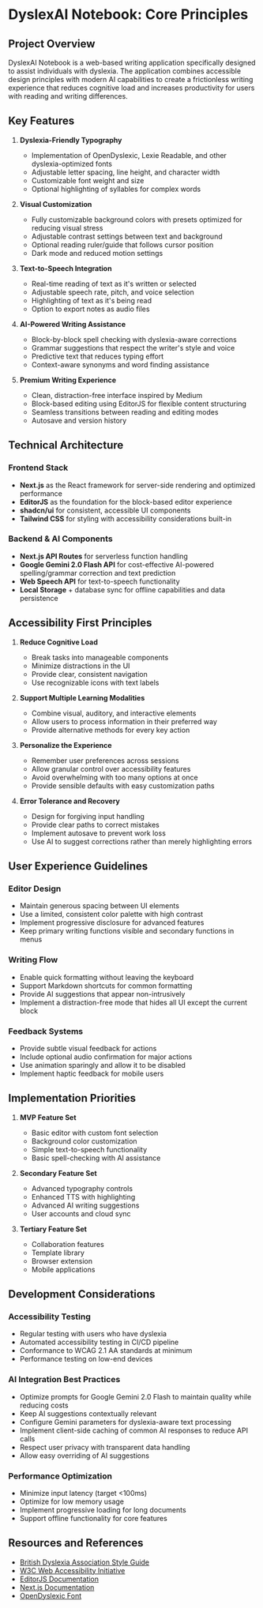 # DyslexAI Notebook: Core Principles

## Project Overview

DyslexAI Notebook is a web-based writing application specifically designed to assist individuals with dyslexia. The application combines accessible design principles with modern AI capabilities to create a frictionless writing experience that reduces cognitive load and increases productivity for users with reading and writing differences.

## Key Features

1. **Dyslexia-Friendly Typography**
   - Implementation of OpenDyslexic, Lexie Readable, and other dyslexia-optimized fonts
   - Adjustable letter spacing, line height, and character width
   - Customizable font weight and size
   - Optional highlighting of syllables for complex words

2. **Visual Customization**
   - Fully customizable background colors with presets optimized for reducing visual stress
   - Adjustable contrast settings between text and background
   - Optional reading ruler/guide that follows cursor position
   - Dark mode and reduced motion settings

3. **Text-to-Speech Integration**
   - Real-time reading of text as it's written or selected
   - Adjustable speech rate, pitch, and voice selection
   - Highlighting of text as it's being read
   - Option to export notes as audio files

4. **AI-Powered Writing Assistance**
   - Block-by-block spell checking with dyslexia-aware corrections
   - Grammar suggestions that respect the writer's style and voice
   - Predictive text that reduces typing effort
   - Context-aware synonyms and word finding assistance

5. **Premium Writing Experience**
   - Clean, distraction-free interface inspired by Medium
   - Block-based editing using EditorJS for flexible content structuring
   - Seamless transitions between reading and editing modes
   - Autosave and version history

## Technical Architecture

### Frontend Stack
- **Next.js** as the React framework for server-side rendering and optimized performance
- **EditorJS** as the foundation for the block-based editor experience
- **shadcn/ui** for consistent, accessible UI components
- **Tailwind CSS** for styling with accessibility considerations built-in

### Backend & AI Components
- **Next.js API Routes** for serverless function handling
- **Google Gemini 2.0 Flash API** for cost-effective AI-powered spelling/grammar correction and text prediction
- **Web Speech API** for text-to-speech functionality
- **Local Storage** + database sync for offline capabilities and data persistence

## Accessibility First Principles

1. **Reduce Cognitive Load**
   - Break tasks into manageable components
   - Minimize distractions in the UI
   - Provide clear, consistent navigation
   - Use recognizable icons with text labels

2. **Support Multiple Learning Modalities**
   - Combine visual, auditory, and interactive elements
   - Allow users to process information in their preferred way
   - Provide alternative methods for every key action

3. **Personalize the Experience**
   - Remember user preferences across sessions
   - Allow granular control over accessibility features
   - Avoid overwhelming with too many options at once
   - Provide sensible defaults with easy customization paths

4. **Error Tolerance and Recovery**
   - Design for forgiving input handling
   - Provide clear paths to correct mistakes
   - Implement autosave to prevent work loss
   - Use AI to suggest corrections rather than merely highlighting errors

## User Experience Guidelines

### Editor Design
- Maintain generous spacing between UI elements
- Use a limited, consistent color palette with high contrast
- Implement progressive disclosure for advanced features
- Keep primary writing functions visible and secondary functions in menus

### Writing Flow
- Enable quick formatting without leaving the keyboard
- Support Markdown shortcuts for common formatting
- Provide AI suggestions that appear non-intrusively
- Implement a distraction-free mode that hides all UI except the current block

### Feedback Systems
- Provide subtle visual feedback for actions
- Include optional audio confirmation for major actions
- Use animation sparingly and allow it to be disabled
- Implement haptic feedback for mobile users

## Implementation Priorities

1. **MVP Feature Set**
   - Basic editor with custom font selection
   - Background color customization
   - Simple text-to-speech functionality
   - Basic spell-checking with AI assistance

2. **Secondary Feature Set**
   - Advanced typography controls
   - Enhanced TTS with highlighting
   - Advanced AI writing suggestions
   - User accounts and cloud sync

3. **Tertiary Feature Set**
   - Collaboration features
   - Template library
   - Browser extension
   - Mobile applications

## Development Considerations

### Accessibility Testing
- Regular testing with users who have dyslexia
- Automated accessibility testing in CI/CD pipeline
- Conformance to WCAG 2.1 AA standards at minimum
- Performance testing on low-end devices

### AI Integration Best Practices
- Optimize prompts for Google Gemini 2.0 Flash to maintain quality while reducing costs
- Keep AI suggestions contextually relevant
- Configure Gemini parameters for dyslexia-aware text processing
- Implement client-side caching of common AI responses to reduce API calls
- Respect user privacy with transparent data handling
- Allow easy overriding of AI suggestions

### Performance Optimization
- Minimize input latency (target <100ms)
- Optimize for low memory usage
- Implement progressive loading for long documents
- Support offline functionality for core features

## Resources and References

- [British Dyslexia Association Style Guide](https://www.bdadyslexia.org.uk/advice/employers/creating-a-dyslexia-friendly-workplace/dyslexia-friendly-style-guide)
- [W3C Web Accessibility Initiative](https://www.w3.org/WAI/)
- [EditorJS Documentation](https://editorjs.io/getting-started/)
- [Next.js Documentation](https://nextjs.org/docs)
- [OpenDyslexic Font](https://opendyslexic.org/)
